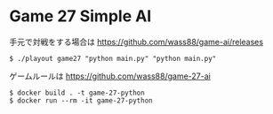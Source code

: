 # Game 27 Simple AI

手元で対戦をする場合は https://github.com/wass88/game-ai/releases

```
$ ./playout game27 "python main.py" "python main.py"
```

ゲームルールは https://github.com/wass88/game-27-ai

```
$ docker build . -t game-27-python
$ docker run --rm -it game-27-python
```